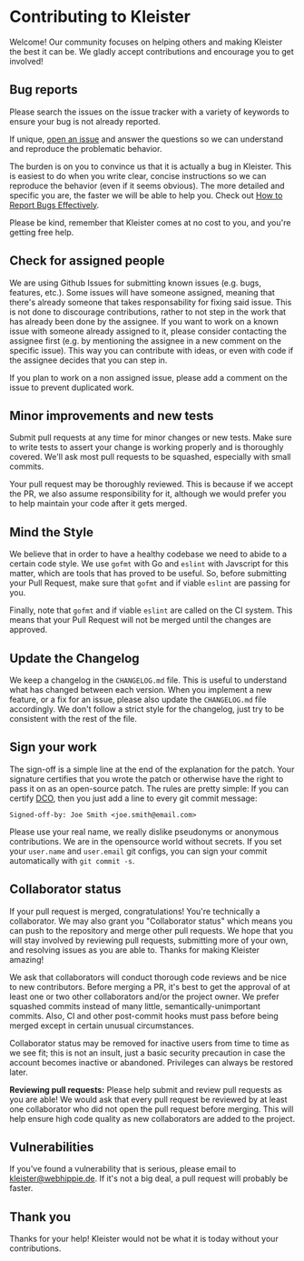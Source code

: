# Contributing to Kleister

Welcome! Our community focuses on helping others and making Kleister the best it
can be. We gladly accept contributions and encourage you to get involved!


## Bug reports

Please search the issues on the issue tracker with a variety of keywords to
ensure your bug is not already reported.

If unique, [open an issue](https://github.com/kleister/kleister-docs/issues)
and answer the questions so we can understand and reproduce the problematic
behavior.

The burden is on you to convince us that it is actually a bug in Kleister. This
is easiest to do when you write clear, concise instructions so we can reproduce
the behavior (even if it seems obvious). The more detailed and specific you are,
the faster we will be able to help you. Check out
[How to Report Bugs Effectively](http://www.chiark.greenend.org.uk/~sgtatham/bugs.html).

Please be kind, remember that Kleister comes at no cost to you, and you're
getting free help.


## Check for assigned people

We are using Github Issues for submitting known issues (e.g. bugs, features,
etc.). Some issues will have someone assigned, meaning that there's already
someone that takes responsability for fixing said issue. This is not done to
discourage contributions, rather to not step in the work that has already been
done by the assignee. If you want to work on a known issue with someone already
assigned to it, please consider contacting the assignee first (e.g. by
mentioning the assignee in a new comment on the specific issue). This way you
can contribute with ideas, or even with code if the assignee decides that you
can step in.

If you plan to work on a non assigned issue, please add a comment on the issue
to prevent duplicated work.


## Minor improvements and new tests

Submit pull requests at any time for minor changes or new tests. Make sure to
write tests to assert your change is working properly and is thoroughly covered.
We'll ask most pull requests to be squashed, especially with small commits.

Your pull request may be thoroughly reviewed. This is because if we accept the
PR, we also assume responsibility for it, although we would prefer you to help
maintain your code after it gets merged.


## Mind the Style

We believe that in order to have a healthy codebase we need to abide to a
certain code style. We use `gofmt` with Go and `eslint` with Javscript for this
matter, which are tools that has proved to be useful. So, before submitting your
Pull Request, make sure that `gofmt` and if viable `eslint` are passing for you.

Finally, note that `gofmt` and if viable `eslint` are called on the CI system.
This means that your Pull Request will not be merged until the changes are
approved.


## Update the Changelog

We keep a changelog in the `CHANGELOG.md` file. This is useful to understand
what has changed between each version. When you implement a new feature, or a
fix for an issue, please also update the `CHANGELOG.md` file accordingly. We
don't follow a strict style for the changelog, just try to be consistent with
the rest of the file.


## Sign your work

The sign-off is a simple line at the end of the explanation for the patch. Your
signature certifies that you wrote the patch or otherwise have the right to pass
it on as an open-source patch. The rules are pretty simple: If you can certify
[DCO](DCO), then you just add a line to every git commit message:

```
Signed-off-by: Joe Smith <joe.smith@email.com>
```

Please use your real name, we really dislike pseudonyms or anonymous
contributions. We are in the opensource world without secrets. If you set your
`user.name` and `user.email` git configs, you can sign your commit automatically
with `git commit -s`.


## Collaborator status

If your pull request is merged, congratulations! You're technically a
collaborator. We may also grant you "Collaborator status" which means you can
push to the repository and merge other pull requests. We hope that you will
stay involved by reviewing pull requests, submitting more of your own, and
resolving issues as you are able to. Thanks for making Kleister amazing!

We ask that collaborators will conduct thorough code reviews and be nice to
new contributors. Before merging a PR, it's best to get the approval of
at least one or two other collaborators and/or the project owner. We prefer
squashed commits instead of many little, semantically-unimportant commits. Also,
CI and other post-commit hooks must pass before being merged except in certain
unusual circumstances.

Collaborator status may be removed for inactive users from time to time as
we see fit; this is not an insult, just a basic security precaution in case
the account becomes inactive or abandoned. Privileges can always be restored
later.

**Reviewing pull requests:** Please help submit and review pull requests as
you are able! We would ask that every pull request be reviewed by at least
one collaborator who did not open the pull request before merging. This will
help ensure high code quality as new collaborators are added to the project.


## Vulnerabilities

If you've found a vulnerability that is serious, please email to
kleister@webhippie.de. If it's not a big deal, a pull request will probably be
faster.


## Thank you

Thanks for your help! Kleister would not be what it is today without your
contributions.
